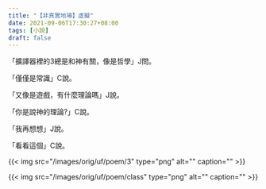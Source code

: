 ```yaml
---
title: "【非真實地場】虛擬"
date: 2021-09-06T17:30:27+08:00
tags: [小說]
draft: false
---
```


「擴譯器裡的3總是和神有關，像是哲學」J問。

「僅僅是常識」C說。

「又像是遊戲，有什麼理論嗎」J說。

「你是說神的理論?」C說。

「我再想想」J說。

「看看這個」C說。

{{< img src="/images/orig/uf/poem/3" type="png" alt="" caption="" >}}

{{< img src="/images/orig/uf/poem/class" type="png" alt="" caption="" >}}
